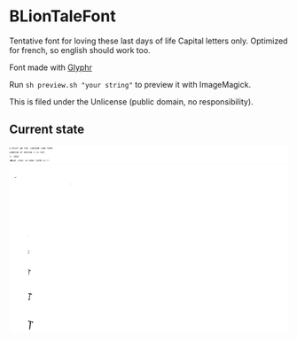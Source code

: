 # BLionTaleFont
Tentative font for loving these last days of life
Capital letters only. Optimized for french, so english should work too.

Font made with [Glyphr](http://glyphrstudio.com/)

Run `sh preview.sh "your string"` to preview it with ImageMagick.

This is filed under the Unlicense (public domain, no responsibility).

## Current state

![BLionTale Font preview2](preview2.png)
![BLionTale Font preview](preview.png)
